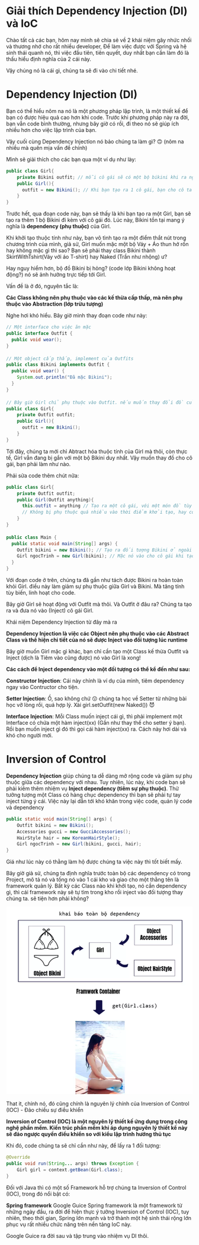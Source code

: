 # Giải thích Dependency Injection (DI) và IoC

 Chào tất cả các bạn, hôm nay mình sẽ chia sẻ về 2 khái niệm gây nhức nhối và thương nhớ cho rất nhiều developer, Để làm việc được với Spring và hệ sinh thái quanh nó, thì việc đầu tiên, tiên quyết, duy nhất bạn cần làm đó là thấu hiểu định nghĩa của 2 cái này.

Vậy chúng nó là cái gì, chúng ta sẽ đi vào chi tiết nhé.

# Dependency Injection (DI)

Bạn có thể hiểu nôm na nó là một phương pháp lập trình, là một thiết kế để bạn có được hiệu quả cao hơn khi code. Trước khi phương pháp này ra đời, bạn vẫn code bình thường, nhưng bây giờ có rồi, đi theo nó sẽ giúp ích nhiều hơn cho việc lập trình của bạn.

Vậy cuối cùng Dependency Injection nó bảo chúng ta làm gì? 🙃 (nôm na nhiều mà quên mịa vấn đề chính)

Mình sẽ giải thích cho các bạn qua một ví dụ như lày:

```java
public class Girl{
    private Bikini outfit; // mỗi cô gái sẽ có một bộ bikini khi ra ngoài
    public Girl(){
      outfit = new Bikini(); // Khi bạn tạo ra 1 cô gái, bạn cho cô ta mặc Bikini chẳng hạn
    }
}
```

Trước hết, qua đoạn code này, bạn sẽ thấy là khi bạn tạo ra một Girl, bạn sẽ tạo ra thêm 1 bộ Bikini đi kèm với cô gái đó. Lúc này, Bikini tồn tại mang ý nghĩa là **dependency (phụ thuộc)** của Girl.

Khi khởi tạo thuộc tính như này, bạn vô tình tạo ra một điểm thắt nút trong chương trình của mình, giả sử, Girl muốn mặc một bộ Váy + Áo thun hở rốn hay không mặc gì thì sao? Bạn sẽ phải thay class Bikini thành SkirtWithTshirt(Váy với áo T-shirt) hay Naked (Trần như nhộng) ư?

Hay nguy hiểm hơn, bộ đồ Bikini bị hỏng? (code lớp Bikini không hoạt động?) nó sẽ ảnh hưởng trực tiếp tới Girl.

Vấn đề là ở đó, nguyên tắc là:

**Các Class không nên phụ thuộc vào các kế thừa cấp thấp, mà nên phụ thuộc vào Abstraction (lớp trừu tượng)**

Nghe hơi khó hiểu. Bây giờ mình thay đoạn code như này:

```java
// Một interface cho việc ăn mặc
public interface Outfit {
  public void wear();
}

// Một object cấp thấp, implement của Outfits
public class Bikini implements Outfit {
  public void wear() {
    System.out.println("Đã mặc Bikini");
  }
}

// Bây giờ Girl chỉ phụ thuộc vào Outfit. nếu muốn thay đổi đồ của cô gái, chúng ta chỉ cần cho Outfit một thể hiện mới.
public class Girl{
    private Outfit outfit;
    public Girl(){
      outfit = new Bikini();
    }
}
```

Tới đây, chúng ta mới chỉ Abtract hóa thuộc tính của Girl mà thôi, còn thực tế, Girl vẫn đang bị gắn với một bộ Bikini duy nhất. Vậy muốn thay đồ cho cô gái, bạn phải làm như nào.

Phải sửa code thêm chút nữa:

```java
public class Girl{
    private Outfit outfit;
    public Girl(Outfit anything){
      this.outfit = anything // Tạo ra một cô gái, với một món đồ tùy biến
      // Không bị phụ thuộc quá nhiều vào thời điểm khởi tạo, hay code.
    }
}

public class Main {
  public static void main(String[] args) {
    Outfit bikini = new Bikini(); // Tạo ra đối tượng Bikini ở ngoài đối tượng
    Girl ngocTrinh = new Girl(bikini); // Mặc nó vào cho cô gái khi tạo ra cô ấy.
  }
}
```

Với đoạn code ở trên, chúng ta đã gần như tách được Bikini ra hoàn toàn khỏi Girl. điều này làm giảm sự phụ thuộc giữa Girl và Bikini. Mà tăng tính tùy biến, linh hoạt cho code.

Bây giờ Girl sẽ hoạt động với Outfit mà thôi. Và Outfit ở đâu ra? Chúng ta tạo ra và đưa nó vào (Inject) cô gái Girl.

Khái niệm Dependency Injection từ đây mà ra

**Dependency Injection là việc các Object nên phụ thuộc vào các Abstract Class và thể hiện chi tiết của nó sẽ được Inject vào đối tượng lúc runtime**

Bây giờ muốn Girl mặc gì khác, bạn chỉ cần tạo một Class kế thừa Outfit và Inject (dịch là Tiêm vào cũng được) nó vào Girl là xong!

**Các cách để Inject dependency vào một đối tượng có thể kể đến như sau:**

**Constructor Injection**: Cái này chính là ví dụ của mình, tiêm dependency ngay vào Contructor cho tiện.

**Setter Injection**: Ồ, sao không chứ 😗 chúng ta học về Setter từ những bài học vỡ lòng rồi, quá hợp lý. Xài girl.setOutfit(new Naked()) 😈

**Interface Injection**: Mỗi Class muốn inject cái gì, thì phải implement một Interface có chứa một hàm inject(xx) (Gần như thay thế cho setter ý bạn). Rồi bạn muốn inject gì đó thì gọi cái hàm inject(xx) ra. Cách này hơi dài và khó cho người mới.

# Inversion of Control

**Dependency Injection** giúp chúng ta dễ dàng mở rộng code và giảm sự phụ thuộc giữa các dependency với nhau. Tuy nhiên, lúc này, khi code bạn sẽ phải kiêm thêm nhiệm vụ **Inject dependency (tiêm sự phụ thuộc)**. Thử tưởng tượng một Class có hàng chục dependency thì bạn sẽ phải tự tay inject từng ý cái. Việc này lại dẫn tới khó khăn trong việc code, quản lý code và dependency

```java
public static void main(String[] args) {
    Outfit bikini = new Bikini();
    Accessories gucci = new GucciAccessories();
    HairStyle hair = new KoreanHairStyle();
    Girl ngocTrinh = new Girl(bikini, gucci, hair);
}
```

Giá như lúc này có thằng làm hộ được chúng ta việc này thì tốt biết mấy.

Bây giờ giả sử, chúng ta định nghĩa trước toàn bộ các dependency có trong Project, mô tả nó và tống nó vào 1 cái kho và giao cho một thằng tên là framework quản lý. Bất kỳ các Class nào khi khởi tạo, nó cần dependency gì, thì cái framework này sẽ tự tìm trong kho rồi inject vào đối tượng thay chúng ta. sẽ tiện hơn phải không?

![di](https://raw.githubusercontent.com/lean2708/Learn_Spring_Boot/master/docs/images/68747470733a2f2f696d616765732e7669626c6f2e617369612f61666663393433322d613335652d343336302d616439622d6235633039653266646432392e6a7067.webp)

That it, chính nó, đó cũng chính là nguyên lý chính của Inversion of Control (IOC) - Đảo chiều sự điều khiển

**Inversion of Control (IOC) là một nguyên lý thiết kế ứng dụng trong công nghệ phần mềm. Kiến trúc phần mềm khi áp dụng nguyên lý thiết kế này sẽ đảo ngược quyền điều khiển so với kiểu lập trình hướng thủ tục**

Khi đó, code chúng ta sẽ chỉ cần như này, để lấy ra 1 đối tượng:

```java
@Override
public void run(String... args) throws Exception {
    Girl girl = context.getBean(Girl.class);
}
```

Đối với Java thì có một số Framework hỗ trợ chúng ta Inversion of Control (IOC), trong đó nổi bật có:

**Spring framework**
Google Guice
Spring framework là một framework từ những ngày đầu, ra đời để hiện thực ý tưởng Inversion of Control (IOC), tuy nhiên, theo thời gian, Spring lớn mạnh và trở thành một hệ sinh thái rộng lớn phục vụ rất nhiều chức năng trên nền tảng IoC này.

Google Guice ra đời sau và tập trung vào nhiệm vụ DI thôi.
